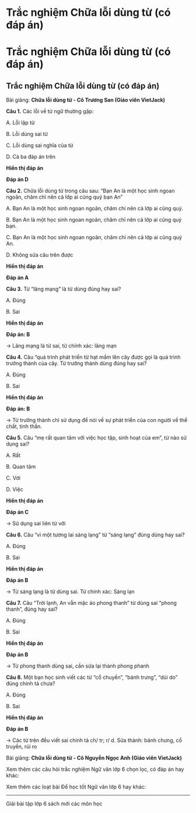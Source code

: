 # Trắc nghiệm Chữa lỗi dùng từ (có đáp án)

# Trắc nghiệm Chữa lỗi dùng từ (có đáp án)

## Trắc nghiệm Chữa lỗi dùng từ (có đáp án)

Bài giảng: **Chữa lỗi dùng từ - Cô Trương San (Giáo viên VietJack)**

**Câu 1.** Các lỗi về từ ngữ thường gặp:

A. Lỗi lặp từ

B. Lỗi dùng sai từ

C. Lỗi dùng sai nghĩa của từ

D. Cả ba đáp án trên

**Hiển thị đáp án**

**Đáp án D**

**Câu 2.** Chữa lỗi dùng từ trong câu sau: “Bạn An là một học sinh ngoan ngoãn, chăm chỉ nên cả lớp ai cũng quý bạn An”

A. Bạn An là một học sinh ngoan ngoãn, chăm chỉ nên cả lớp ai cũng quý.

B. Bạn An là một học sinh ngoan ngoãn, chăm chỉ nên cả lớp ai cũng quý bạn.

C. Bạn An là một học sinh ngoan ngoãn, chăm chỉ nên cả lớp ai cũng quý An.

D. Không sửa câu trên được

**Hiển thị đáp án**

**Đáp án A**

**Câu 3.** Từ “lãng mạng” là từ dùng đúng hay sai?

A. Đúng

B. Sai

**Hiển thị đáp án**

**Đáp án: B**

→ Lãng mạng là từ sai, từ chính xác: lãng mạn

**Câu 4.** Câu “quá trình phát triển từ hạt mầm lên cây được gọi là quá trình trưởng thành của cây. Từ trưởng thành dùng đúng hay sai?

A. Đúng

B. Sai

**Hiển thị đáp án**

**Đáp án: B**

→ Từ trưởng thành chỉ sử dụng để nói về sự phát triển của con người về thể chất, tinh thần.

**Câu 5.** Câu “mẹ rất quan tâm với việc học tập, sinh hoạt của em”, từ nào sử dụng sai?

A. Rất

B. Quan tâm

C. Với

D. Việc

**Hiển thị đáp án**

**Đáp án C**

→ Sử dụng sai liên từ với

**Câu 6.** Câu “vì một tương lai sáng lạng” từ “sáng lạng” đùng dúng hay sai?

A. Đúng

B. Sai

**Hiển thị đáp án**

**Đáp án B**

→ Từ sáng lạng là từ dùng sai. Từ chính xác: Sáng lạn

**Câu 7.** Câu “Trời lạnh, An vẫn mặc áo phong thanh” từ dùng sai “phong thanh”, đúng hay sai?

A. Đúng

B. Sai

**Hiển thị đáp án**

**Đáp án B**

→ Từ phong thanh dùng sai, cần sửa lại thành phong phanh

**Câu 8.** Một bạn học sinh viết các từ “cổ chuyền”, “bánh trưng”, “dủi do” đúng chính tả chưa?

A. Đúng

B. Sai

**Hiển thị đáp án**

**Đáp án B**

→ Các từ trên đều viết sai chính tả ch/ tr; r/ d. Sửa thành: bánh chưng, cổ truyền, rủi ro

Bài giảng: **Chữa lỗi dùng từ - Cô Nguyễn Ngọc Anh (Giáo viên VietJack)**

Xem thêm các câu hỏi trắc nghiệm Ngữ văn lớp 6 chọn lọc, có đáp án hay khác:

Xem thêm các loạt bài Để học tốt Ngữ văn lớp 6 hay khác:

* * *

Giải bài tập lớp 6 sách mới các môn học

